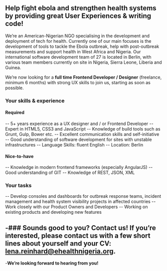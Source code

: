 ## Help fight ebola and strengthen health systems by providing great User Experiences & writing code!

We’re an American-Nigerian NGO specialising in the development and deployment of tech for health. Currently one of our main focuses is the development of tools to tackle the Ebola outbreak, help with post-outbreak measurements and support health in West Africa and Nigeria. Our international software development team of 27 is located in Berlin, with various team members currently on site in Nigeria, Sierra Leone, Liberia and Guinea.

We’re now looking for a __full time Frontend Developer / Designer__ (freelance, minimum 6 months) with strong UX skills to join us, starting as soon as possible.

### Your skills & experience
#### Required 
-- 5+ years experience as a UX designer and / or Frontend Developer
-- Expert in HTML5, CSS3 and JavaScript
-- Knowledge of build tools such as Grunt, Gulp, Bower etc.
-- Excellent communication skills and self-initiative
-- Good understanding of software development for sites with unstable infrastructures
-- Language Skills: fluent English
-- Location: Berlin
#### Nice-to-have 
-- Knowledge in modern frontend frameworks (especially AngularJS)
-- Good understanding of GIT
-- Knowledge of REST, JSON, XML

### Your tasks
-- Develop consoles and dashboards for outbreak response teams, incident management and health system visibility projects in affected countries
-- Work closely with our Product Owners and Developers
-- Working on existing products and developing new features

-### Sounds good to you? Contact us!
If you’re interested, please contact us with a few short lines about yourself and your CV: lena.reinhard@ehealthnigeria.org.
-
-__We’re looking forward to hearing from you!__
